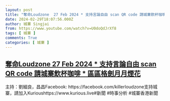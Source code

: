 ```yaml
---
layout: post
title: "奪命Loudzone  27 Feb 2024 * 支持言論自由 scan QR code 請城寨飲杯咖啡 * 區區格劍月月煙花"
date: 2024-02-29T18:07:56.000Z
author: 城寨 Singjai
from: https://www.youtube.com/watch?v=U0doQdJrXf8
tags: [ 城寨 ]
comments: True
categories: [ 城寨 ]
---
```

<!--1709230076000-->
[奪命Loudzone  27 Feb 2024 * 支持言論自由 scan QR code 請城寨飲杯咖啡 * 區區格劍月月煙花](https://www.youtube.com/watch?v=U0doQdJrXf8)
------

<div>
主持：劉細良，昌昌Facebook: https://facebook.com/killerloudzone支持城寨，請加入Kurioushttps://www.kurious.live#新聞 #時事分析 #城寨香港新聞
</div>
